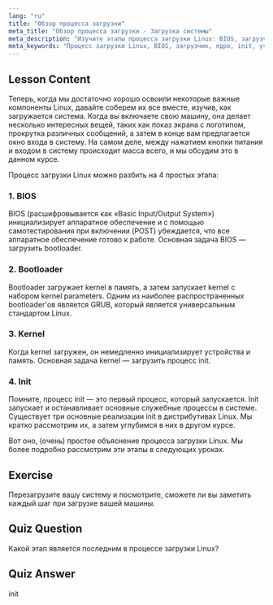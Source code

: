 ```yaml
---
lang: "ru"
title: "Обзор процесса загрузки"
meta_title: "Обзор процесса загрузки - Загрузка системы"
meta_description: "Изучите этапы процесса загрузки Linux: BIOS, загрузчик, ядро и init. Поймите, как Linux запускается от включения до входа в систему. Важное руководство для начинающих пользователей Linux."
meta_keywords: "Процесс загрузки Linux, BIOS, загрузчик, ядро, init, учебник по Linux, руководство по Linux, для начинающих"
---
```


## Lesson Content

Теперь, когда мы достаточно хорошо освоили некоторые важные компоненты Linux, давайте соберем их все вместе, изучив, как загружается система. Когда вы включаете свою машину, она делает несколько интересных вещей, таких как показ экрана с логотипом, прокрутка различных сообщений, а затем в конце вам предлагается окно входа в систему. На самом деле, между нажатием кнопки питания и входом в систему происходит масса всего, и мы обсудим это в данном курсе.

Процесс загрузки Linux можно разбить на 4 простых этапа:

### 1. BIOS

BIOS (расшифровывается как «Basic Input/Output System») инициализирует аппаратное обеспечение и с помощью самотестирования при включении (POST) убеждается, что все аппаратное обеспечение готово к работе. Основная задача BIOS — загрузить bootloader.

### 2. Bootloader

Bootloader загружает kernel в память, а затем запускает kernel с набором kernel parameters. Одним из наиболее распространенных bootloader'ов является GRUB, который является универсальным стандартом Linux.

### 3. Kernel

Когда kernel загружен, он немедленно инициализирует устройства и память. Основная задача kernel — загрузить процесс init.

### 4. Init

Помните, процесс init — это первый процесс, который запускается. Init запускает и останавливает основные служебные процессы в системе. Существует три основные реализации init в дистрибутивах Linux. Мы кратко рассмотрим их, а затем углубимся в них в другом курсе.

Вот оно, (очень) простое объяснение процесса загрузки Linux. Мы более подробно рассмотрим эти этапы в следующих уроках.

## Exercise

Перезагрузите вашу систему и посмотрите, сможете ли вы заметить каждый шаг при загрузке вашей машины.

## Quiz Question

Какой этап является последним в процессе загрузки Linux?

## Quiz Answer

init
